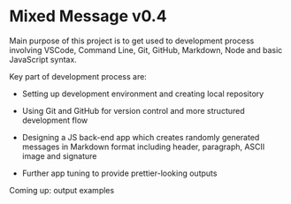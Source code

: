# Mixed Message v0.4

Main purpose of this project is to get used to development process involving VSCode, Command Line, Git, GitHub, Markdown, Node and basic JavaScript syntax.

Key part of development process are:

- Setting up development environment and creating local repository

- Using Git and GitHub for version control and more structured development flow

- Designing a JS back-end app which creates randomly generated messages in Markdown format including header, paragraph, ASCII image and signature

- Further app tuning to provide prettier-looking outputs

Coming up: output examples
